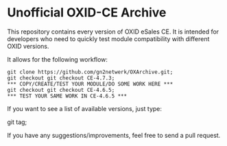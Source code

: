 # Unofficial OXID-CE Archive

This repository contains every version of OXID eSales CE. It is intended for developers who need to quickly test module compatibility with different OXID versions.

It allows for the following workflow:

    git clone https://github.com/gn2netwerk/OXArchive.git;
    git checkout git checkout CE-4.7.3;
    *** COPY/CREATE/TEST YOUR MODULE/DO SOME WORK HERE ***
    git checkout git checkout CE-4.6.5;
    *** TEST YOUR SAME WORK IN CE-4.6.5 ***

If you want to see a list of available versions, just type:

   git tag;

If you have any suggestions/improvements, feel free to send a pull request.
